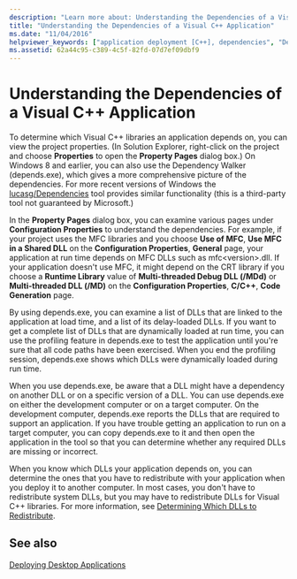```yaml
---
description: "Learn more about: Understanding the Dependencies of a Visual C++ Application"
title: "Understanding the Dependencies of a Visual C++ Application"
ms.date: "11/04/2016"
helpviewer_keywords: ["application deployment [C++], dependencies", "Dependency Walker", "dependencies [C++], application deployment and", "deploying applications [C++], dependencies", "DUMPBIN utility", "DLLs [C++], dependencies", "depends.exe", "libraries [C++], application deployment issues"]
ms.assetid: 62a44c95-c389-4c5f-82fd-07d7ef09dbf9
---
```

# Understanding the Dependencies of a Visual C++ Application

To determine which Visual C++ libraries an application depends on, you can view the project properties. (In Solution Explorer, right-click on the project and choose **Properties** to open the **Property Pages** dialog box.) On Windows 8 and earlier, you can also use the Dependency Walker (depends.exe), which gives a more comprehensive picture of the dependencies. For more recent versions of Windows the [lucasg/Dependencies](https://github.com/lucasg/Dependencies) tool provides similar functionality (this is a third-party tool not guaranteed by Microsoft.)

In the **Property Pages** dialog box, you can examine various pages under **Configuration Properties** to understand the dependencies. For example, if your project uses the MFC libraries and you choose **Use of MFC**, **Use MFC in a Shared DLL** on the **Configuration Properties**, **General** page, your application at run time depends on MFC DLLs such as mfc\<version>.dll. If your application doesn't use MFC, it might depend on the CRT library if you choose a **Runtime Library** value of **Multi-threaded Debug DLL (/MDd)** or **Multi-threaded DLL (/MD)** on the **Configuration Properties**, **C/C++**, **Code Generation** page.

By using depends.exe, you can examine a list of DLLs that are linked to the application at load time, and a list of its delay-loaded DLLs. If you want to get a complete list of DLLs that are dynamically loaded at run time, you can use the profiling feature in depends.exe to test the application until you're sure that all code paths have been exercised. When you end the profiling session, depends.exe shows which DLLs were dynamically loaded during run time.

When you use depends.exe, be aware that a DLL might have a dependency on another DLL or on a specific version of a DLL. You can use depends.exe on either the development computer or on a target computer. On the development computer, depends.exe reports the DLLs that are required to support an application. If you have trouble getting an application to run on a target computer, you can copy depends.exe to it and then open the application in the tool so that you can determine whether any required DLLs are missing or incorrect.

When you know which DLLs your application depends on, you can determine the ones that you have to redistribute with your application when you deploy it to another computer. In most cases, you don't have to redistribute system DLLs, but you may have to redistribute DLLs for Visual C++ libraries. For more information, see [Determining Which DLLs to Redistribute](determining-which-dlls-to-redistribute.md).

## See also

[Deploying Desktop Applications](deploying-native-desktop-applications-visual-cpp.md)
